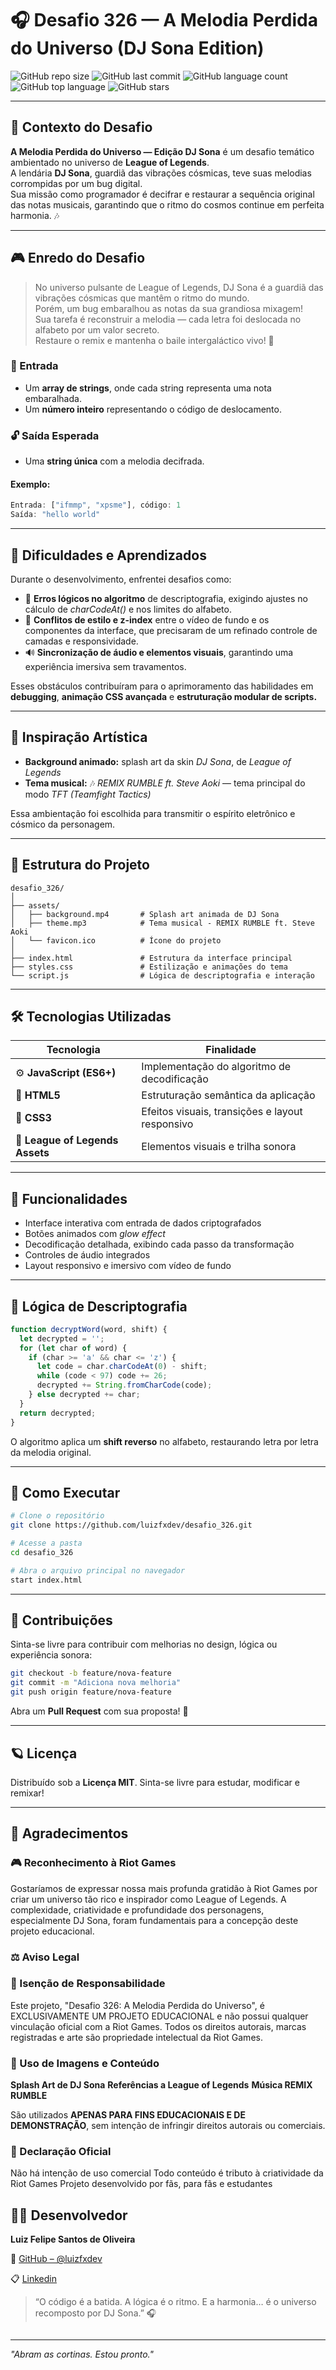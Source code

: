 
# 🎧 Desafio 326 — A Melodia Perdida do Universo (DJ Sona Edition)

![GitHub repo size](https://img.shields.io/github/repo-size/luizfxdev/desafio_326?color=00ffd5&label=Tamanho%20do%20Repositório)
![GitHub last commit](https://img.shields.io/github/last-commit/luizfxdev/desafio_326?color=ff69b4&label=Último%20Commit)
![GitHub language count](https://img.shields.io/github/languages/count/luizfxdev/desafio_326?color=48ff00&label=Linguagens)
![GitHub top language](https://img.shields.io/github/languages/top/luizfxdev/desafio_326?color=00ffd5&label=Linguagem%20Principal)
![GitHub stars](https://img.shields.io/github/stars/luizfxdev/desafio_326?style=social)

---

## 🌌 Contexto do Desafio

**A Melodia Perdida do Universo — Edição DJ Sona** é um desafio temático ambientado no universo de **League of Legends**.  
A lendária **DJ Sona**, guardiã das vibrações cósmicas, teve suas melodias corrompidas por um bug digital.  
Sua missão como programador é decifrar e restaurar a sequência original das notas musicais, garantindo que o ritmo do cosmos continue em perfeita harmonia. 🎶

---

## 🎮 Enredo do Desafio

> No universo pulsante de League of Legends, DJ Sona é a guardiã das vibrações cósmicas que mantêm o ritmo do mundo.  
> Porém, um bug embaralhou as notas da sua grandiosa mixagem!  
> Sua tarefa é reconstruir a melodia — cada letra foi deslocada no alfabeto por um valor secreto.  
> Restaure o remix e mantenha o baile intergaláctico vivo! 🌠

### 🧩 Entrada
- Um **array de strings**, onde cada string representa uma nota embaralhada.  
- Um **número inteiro** representando o código de deslocamento.

### 🔓 Saída Esperada
- Uma **string única** com a melodia decifrada.

#### Exemplo:
```js
Entrada: ["ifmmp", "xpsme"], código: 1
Saída: "hello world"
````

---

## 🧠 Dificuldades e Aprendizados

Durante o desenvolvimento, enfrentei desafios como:

* 🧩 **Erros lógicos no algoritmo** de descriptografia, exigindo ajustes no cálculo de *charCodeAt()* e nos limites do alfabeto.
* 🎨 **Conflitos de estilo e z-index** entre o vídeo de fundo e os componentes da interface, que precisaram de um refinado controle de camadas e responsividade.
* 🔊 **Sincronização de áudio e elementos visuais**, garantindo uma experiência imersiva sem travamentos.

Esses obstáculos contribuíram para o aprimoramento das habilidades em **debugging**, **animação CSS avançada** e **estruturação modular de scripts.**

---

## 🎵 Inspiração Artística

* **Background animado:** splash art da skin *DJ Sona*, de *League of Legends*
* **Tema musical:** 🎶 *REMIX RUMBLE ft. Steve Aoki* — tema principal do modo *TFT (Teamfight Tactics)*

Essa ambientação foi escolhida para transmitir o espírito eletrônico e cósmico da personagem.

---

## 🧩 Estrutura do Projeto

```
desafio_326/
│
├── assets/
│   ├── background.mp4       # Splash art animada de DJ Sona
│   ├── theme.mp3            # Tema musical - REMIX RUMBLE ft. Steve Aoki
│   └── favicon.ico          # Ícone do projeto
│
├── index.html               # Estrutura da interface principal
├── styles.css               # Estilização e animações do tema
└── script.js                # Lógica de descriptografia e interação
```

---

## 🛠️ Tecnologias Utilizadas

| Tecnologia                      | Finalidade                                      |
| ------------------------------- | ----------------------------------------------- |
| ⚙️ **JavaScript (ES6+)**        | Implementação do algoritmo de decodificação     |
| 🎨 **HTML5**                    | Estruturação semântica da aplicação             |
| 💅 **CSS3**                     | Efeitos visuais, transições e layout responsivo |
| 🪩 **League of Legends Assets** | Elementos visuais e trilha sonora               |

---

## 🚀 Funcionalidades

* Interface interativa com entrada de dados criptografados
* Botões animados com *glow effect*
* Decodificação detalhada, exibindo cada passo da transformação
* Controles de áudio integrados
* Layout responsivo e imersivo com vídeo de fundo

---

## 🧮 Lógica de Descriptografia

```js
function decryptWord(word, shift) {
  let decrypted = '';
  for (let char of word) {
    if (char >= 'a' && char <= 'z') {
      let code = char.charCodeAt(0) - shift;
      while (code < 97) code += 26;
      decrypted += String.fromCharCode(code);
    } else decrypted += char;
  }
  return decrypted;
}
```

O algoritmo aplica um **shift reverso** no alfabeto, restaurando letra por letra da melodia original.

---

## 🧱 Como Executar

```bash
# Clone o repositório
git clone https://github.com/luizfxdev/desafio_326.git

# Acesse a pasta
cd desafio_326

# Abra o arquivo principal no navegador
start index.html
```

---

## 🤝 Contribuições

Sinta-se livre para contribuir com melhorias no design, lógica ou experiência sonora:

```bash
git checkout -b feature/nova-feature
git commit -m "Adiciona nova melhoria"
git push origin feature/nova-feature
```

Abra um **Pull Request** com sua proposta! 🚀

---

## 🪐 Licença

Distribuído sob a **Licença MIT**.
Sinta-se livre para estudar, modificar e remixar!

---

## 🙏 Agradecimentos 

### 🎮 Reconhecimento à Riot Games

Gostaríamos de expressar nossa mais profunda gratidão à Riot Games por criar um universo tão rico e inspirador como League of Legends. A complexidade, criatividade e profundidade dos personagens, especialmente DJ Sona, foram fundamentais para a concepção deste projeto educacional.

### ⚖️ Aviso Legal
### 🚨 Isenção de Responsabilidade

Este projeto, "Desafio 326: A Melodia Perdida do Universo", é EXCLUSIVAMENTE UM PROJETO EDUCACIONAL e não possui qualquer vinculação oficial com a Riot Games. Todos os direitos autorais, marcas registradas e arte são propriedade intelectual da Riot Games.

### 🎨 Uso de Imagens e Conteúdo

**Splash Art de DJ Sona**
**Referências a League of Legends**
**Música REMIX RUMBLE**

São utilizados **APENAS PARA FINS EDUCACIONAIS E DE DEMONSTRAÇÃO**, sem intenção de infringir direitos autorais ou comerciais.

### 📢 Declaração Oficial

Não há intenção de uso comercial
Todo conteúdo é tributo à criatividade da Riot Games
Projeto desenvolvido por fãs, para fãs e estudantes

## 👨‍💻 Desenvolvedor

**Luiz Felipe Santos de Oliveira**

🔗 [GitHub – @luizfxdev](https://github.com/luizfxdev)

📋 [Linkedin](https://www.linkedin.com/in/luizfxdev)

> “O código é a batida. A lógica é o ritmo.
> E a harmonia… é o universo recomposto por DJ Sona.” 🎧

```
```
---

*"Abram as cortinas. Estou pronto."*
